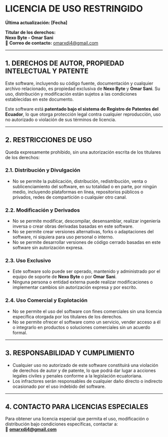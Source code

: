 # **LICENCIA DE USO RESTRINGIDO**

**Última actualización: [Fecha]**  

**Titular de los derechos:**  
**Nexo Byte - Omar Sani**  
📧 **Correo de contacto:** omarxdj4@gmail.com  

---

## **1. DERECHOS DE AUTOR, PROPIEDAD INTELECTUAL Y PATENTE**  
Este software, incluyendo su código fuente, documentación y cualquier archivo relacionado, es propiedad exclusiva de **Nexo Byte** y **Omar Sani**. Su uso, distribución y modificación están sujetos a las condiciones establecidas en este documento.  

Este software está **patentado bajo el sistema de Registro de Patentes del Ecuador**, lo que otorga protección legal contra cualquier reproducción, uso no autorizado o violación de sus términos de licencia.  

---

## **2. RESTRICCIONES DE USO**  
Queda expresamente prohibido, sin una autorización escrita de los titulares de los derechos:  

### **2.1. Distribución y Divulgación**  
- No se permite la publicación, distribución, redistribución, venta o sublicenciamiento del software, en su totalidad o en parte, por ningún medio, incluyendo plataformas en línea, repositorios públicos o privados, redes de compartición o cualquier otro canal.  

### **2.2. Modificación y Derivados**  
- No se permite modificar, descompilar, desensamblar, realizar ingeniería inversa o crear obras derivadas basadas en este software.  
- No se permite crear versiones alternativas, forks o adaptaciones del software, ni siquiera para uso personal o interno.  
- No se permite desarrollar versiones de código cerrado basadas en este software sin autorización expresa.  

### **2.3. Uso Exclusivo**  
- Este software solo puede ser operado, mantenido y administrado por el equipo de soporte de **Nexo Byte** o por **Omar Sani**.  
- Ninguna persona o entidad externa puede realizar modificaciones o implementar cambios sin autorización expresa y por escrito.  

### **2.4. Uso Comercial y Explotación**  
- No se permite el uso del software con fines comerciales sin una licencia específica otorgada por los titulares de los derechos.  
- No se permite ofrecer el software como un servicio, vender acceso a él o integrarlo en productos o soluciones comerciales sin un acuerdo formal.  

---

## **3. RESPONSABILIDAD Y CUMPLIMIENTO**  
- Cualquier uso no autorizado de este software constituirá una violación de derechos de autor y de patente, lo que podrá dar lugar a acciones legales civiles y penales conforme a la legislación ecuatoriana.  
- Los infractores serán responsables de cualquier daño directo o indirecto ocasionado por el uso indebido del software.  

---

## **4. CONTACTO PARA LICENCIAS ESPECIALES**  
Para obtener una licencia especial que permita el uso, modificación o distribución bajo condiciones específicas, contactar a:  
📧 **omarxdj4@gmail.com**  
